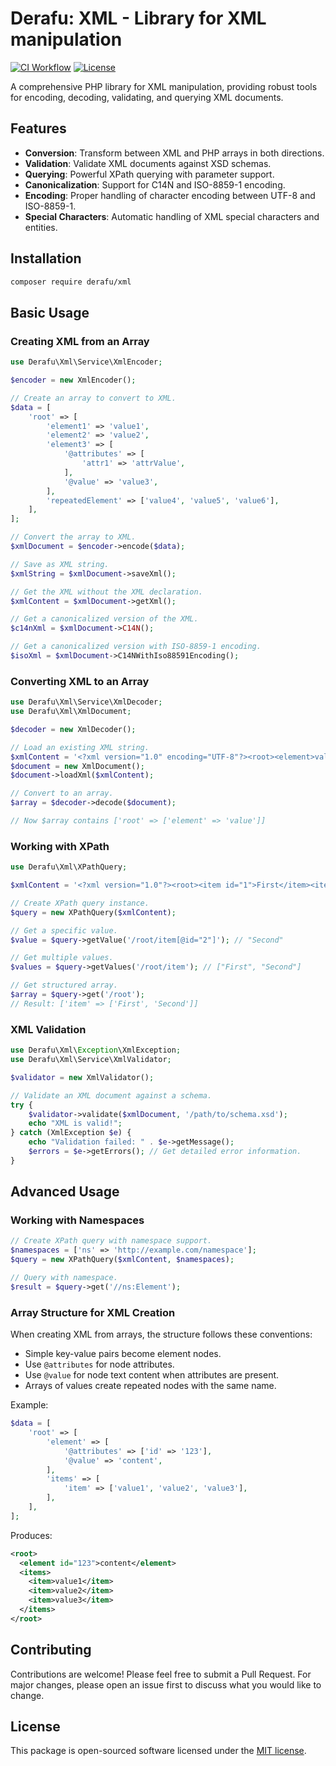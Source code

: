 # Derafu: XML - Library for XML manipulation

[![CI Workflow](https://github.com/derafu/xml/actions/workflows/ci.yml/badge.svg?branch=main&event=push)](https://github.com/derafu/xml/actions/workflows/ci.yml?query=branch%3Amain)
[![License](https://img.shields.io/badge/license-MIT-blue.svg)](https://opensource.org/licenses/MIT)

A comprehensive PHP library for XML manipulation, providing robust tools for encoding, decoding, validating, and querying XML documents.

## Features

- **Conversion**: Transform between XML and PHP arrays in both directions.
- **Validation**: Validate XML documents against XSD schemas.
- **Querying**: Powerful XPath querying with parameter support.
- **Canonicalization**: Support for C14N and ISO-8859-1 encoding.
- **Encoding**: Proper handling of character encoding between UTF-8 and ISO-8859-1.
- **Special Characters**: Automatic handling of XML special characters and entities.

## Installation

```bash
composer require derafu/xml
```

## Basic Usage

### Creating XML from an Array

```php
use Derafu\Xml\Service\XmlEncoder;

$encoder = new XmlEncoder();

// Create an array to convert to XML.
$data = [
    'root' => [
        'element1' => 'value1',
        'element2' => 'value2',
        'element3' => [
            '@attributes' => [
                'attr1' => 'attrValue',
            ],
            '@value' => 'value3',
        ],
        'repeatedElement' => ['value4', 'value5', 'value6'],
    ],
];

// Convert the array to XML.
$xmlDocument = $encoder->encode($data);

// Save as XML string.
$xmlString = $xmlDocument->saveXml();

// Get the XML without the XML declaration.
$xmlContent = $xmlDocument->getXml();

// Get a canonicalized version of the XML.
$c14nXml = $xmlDocument->C14N();

// Get a canonicalized version with ISO-8859-1 encoding.
$isoXml = $xmlDocument->C14NWithIso88591Encoding();
```

### Converting XML to an Array

```php
use Derafu\Xml\Service\XmlDecoder;
use Derafu\Xml\XmlDocument;

$decoder = new XmlDecoder();

// Load an existing XML string.
$xmlContent = '<?xml version="1.0" encoding="UTF-8"?><root><element>value</element></root>';
$document = new XmlDocument();
$document->loadXml($xmlContent);

// Convert to an array.
$array = $decoder->decode($document);

// Now $array contains ['root' => ['element' => 'value']]
```

### Working with XPath

```php
use Derafu\Xml\XPathQuery;

$xmlContent = '<?xml version="1.0"?><root><item id="1">First</item><item id="2">Second</item></root>';

// Create XPath query instance.
$query = new XPathQuery($xmlContent);

// Get a specific value.
$value = $query->getValue('/root/item[@id="2"]'); // "Second"

// Get multiple values.
$values = $query->getValues('/root/item'); // ["First", "Second"]

// Get structured array.
$array = $query->get('/root');
// Result: ['item' => ['First', 'Second']]
```

### XML Validation

```php
use Derafu\Xml\Exception\XmlException;
use Derafu\Xml\Service\XmlValidator;

$validator = new XmlValidator();

// Validate an XML document against a schema.
try {
    $validator->validate($xmlDocument, '/path/to/schema.xsd');
    echo "XML is valid!";
} catch (XmlException $e) {
    echo "Validation failed: " . $e->getMessage();
    $errors = $e->getErrors(); // Get detailed error information.
}
```

## Advanced Usage

### Working with Namespaces

```php
// Create XPath query with namespace support.
$namespaces = ['ns' => 'http://example.com/namespace'];
$query = new XPathQuery($xmlContent, $namespaces);

// Query with namespace.
$result = $query->get('//ns:Element');
```

### Array Structure for XML Creation

When creating XML from arrays, the structure follows these conventions:

- Simple key-value pairs become element nodes.
- Use `@attributes` for node attributes.
- Use `@value` for node text content when attributes are present.
- Arrays of values create repeated nodes with the same name.

Example:
```php
$data = [
    'root' => [
        'element' => [
            '@attributes' => ['id' => '123'],
            '@value' => 'content',
        ],
        'items' => [
            'item' => ['value1', 'value2', 'value3'],
        ],
    ],
];
```

Produces:
```xml
<root>
  <element id="123">content</element>
  <items>
    <item>value1</item>
    <item>value2</item>
    <item>value3</item>
  </items>
</root>
```

## Contributing

Contributions are welcome! Please feel free to submit a Pull Request. For major changes, please open an issue first to discuss what you would like to change.

## License

This package is open-sourced software licensed under the [MIT license](https://opensource.org/licenses/MIT).
